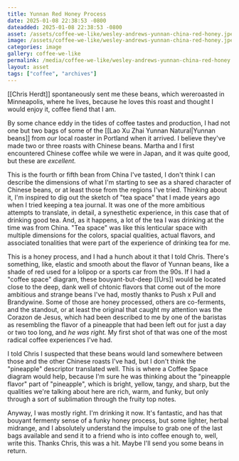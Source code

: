 ```yaml
---
title: Yunnan Red Honey Process
date: 2025-01-08 22:38:53 -0800
dateadded: 2025-01-08 22:38:53 -0800
asset: /assets/coffee-we-like/wesley-andrews-yunnan-china-red-honey.jpeg
image: /assets/coffee-we-like/wesley-andrews-yunnan-china-red-honey.jpeg
categories: image
gallery: coffee-we-like
permalink: /media/coffee-we-like/wesley-andrews-yunnan-china-red-honey
layout: asset
tags: ["coffee", "archives"]
--- 
```



[[Chris Herdt]] spontaneously sent me these beans, which wereroasted in Minneapolis, where he lives, because he loves this roast and thought I would enjoy it, coffee fiend that I am. 

By some chance eddy in the tides of coffee tastes and production, I had not one but two bags of some of the [[Lao Xu Zhai Yunnan Natural|Yunnan beans]] from *our* local roaster in Portland when it arrived. I believe they've made two or three roasts with Chinese beans. Martha and I first encountered Chinese coffee while we were in Japan, and it was quite good, but these are *excellent.*

This is the fourth or fifth bean from China I've tasted, I don't think I can describe the dimensions of what I'm starting to see as a shared character of Chinese beans, or at least those from the regions I've tried. Thinking about it, I'm inspired to dig out the sketch of "tea space" that I made years ago when I tried keeping a tea journal. It was one of the more ambitious attempts to translate, in detail, a synesthetic experience, in this case that of drinking good tea. And, as it happens, a lot of the tea I was drinking at the time was from China. "Tea space" was like this lenticular space with multiple dimensions for the colors, spacial qualities, actual flavors, and associated tonalities that were part of the experience of drinking tea for me.

This is a honey process, and I had a hunch about it that I told Chris. There's something, like, elastic and smooth about the flavor of Yunnan beans, like a shade of red used for a lolipop or a sports car from the 90s. If I had a "coffee space" diagram, these bouyant-but-deep [[Urs]] would be located close to the deep, dank well of chtonic flavors that come out of the more ambitious and strange beans I've had, mostly thanks to Push x Pull and Brandywine. Some of those are honey processed, others are co-ferments, and the standout, or at least the original that caught my attention was the Corazon de Jesus, which had been described to me by one of the baristas as resembling the flavor of a pineapple that had been left out for just a day or two too long, and *he was right.* My first shot of that was one of the most radical coffee experiences I've had. 

I told Chris I suspected that these beans would land somewhere between those and the other Chinese roasts I've had, but I don't think the "pineapple" descriptor translated well. This is where a Coffee Space diagram would help, because I'm sure he was thinking about the "pineapple flavor" part of "pineapple", which is bright, yellow, tangy, and sharp, but the qualities we're talking about here are rich, warm, and funky, but only through a sort of sublimation through the fruity top notes.

Anyway, I was mostly right. I'm drinking it now. It's fantastic, and has that bouyant fermenty sense of a funky honey process, but some lighter, herbal midrange, and I absolutely understand the impulse to grab one of the last bags available and send it to a friend who is into coffee enough to, well, write this. Thanks Chris, this was a hit. Maybe I'll send you some beans in return.